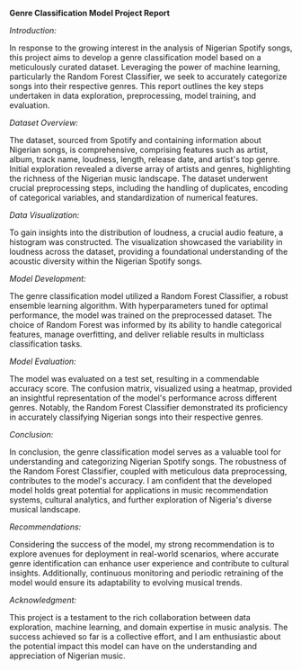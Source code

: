 **Genre Classification Model Project Report**

*Introduction:*

In response to the growing interest in the analysis of Nigerian Spotify songs, this project aims to develop a genre classification model based on a meticulously curated dataset. Leveraging the power of machine learning, particularly the Random Forest Classifier, we seek to accurately categorize songs into their respective genres. This report outlines the key steps undertaken in data exploration, preprocessing, model training, and evaluation.

*Dataset Overview:*

The dataset, sourced from Spotify and containing information about Nigerian songs, is comprehensive, comprising features such as artist, album, track name, loudness, length, release date, and artist's top genre. Initial exploration revealed a diverse array of artists and genres, highlighting the richness of the Nigerian music landscape. The dataset underwent crucial preprocessing steps, including the handling of duplicates, encoding of categorical variables, and standardization of numerical features.

*Data Visualization:*

To gain insights into the distribution of loudness, a crucial audio feature, a histogram was constructed. The visualization showcased the variability in loudness across the dataset, providing a foundational understanding of the acoustic diversity within the Nigerian Spotify songs.

*Model Development:*

The genre classification model utilized a Random Forest Classifier, a robust ensemble learning algorithm. With hyperparameters tuned for optimal performance, the model was trained on the preprocessed dataset. The choice of Random Forest was informed by its ability to handle categorical features, manage overfitting, and deliver reliable results in multiclass classification tasks.

*Model Evaluation:*

The model was evaluated on a test set, resulting in a commendable accuracy score. The confusion matrix, visualized using a heatmap, provided an insightful representation of the model's performance across different genres. Notably, the Random Forest Classifier demonstrated its proficiency in accurately classifying Nigerian songs into their respective genres.

*Conclusion:*

In conclusion, the genre classification model serves as a valuable tool for understanding and categorizing Nigerian Spotify songs. The robustness of the Random Forest Classifier, coupled with meticulous data preprocessing, contributes to the model's accuracy. I am confident that the developed model holds great potential for applications in music recommendation systems, cultural analytics, and further exploration of Nigeria's diverse musical landscape.

*Recommendations:*

Considering the success of the model, my strong recommendation is to explore avenues for deployment in real-world scenarios, where accurate genre identification can enhance user experience and contribute to cultural insights. Additionally, continuous monitoring and periodic retraining of the model would ensure its adaptability to evolving musical trends.

*Acknowledgment:*

This project is a testament to the rich collaboration between data exploration, machine learning, and domain expertise in music analysis. The success achieved so far is a collective effort, and I am enthusiastic about the potential impact this model can have on the understanding and appreciation of Nigerian music.


